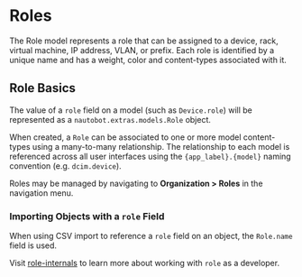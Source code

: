 # Roles

The Role model represents a role that can be assigned to a device, rack, virtual machine, IP address, VLAN, or prefix. Each role is identified by a unique name and has a weight, color and content-types associated with it.

## Role Basics

The value of a `role` field on a model (such as `Device.role`) will be represented as a `nautobot.extras.models.Role` object.

When created, a `Role` can be associated to one or more model content-types using a many-to-many relationship. The relationship to each model is referenced across all user interfaces using the `{app_label}.{model}` naming convention (e.g. `dcim.device`).

Roles may be managed by navigating to **Organization > Roles** in the navigation menu.

### Importing Objects with a `role` Field

When using CSV import to reference a `role` field on an object, the `Role.name` field is used.

Visit [role-internals](../../development/role-internals.md) to learn more about working with `role` as a developer.
